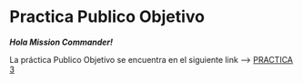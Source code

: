 # Practica Publico Objetivo

***Hola Mission Commander!***

La práctica Publico Objetivo se encuentra en el siguiente link --> [PRACTICA 3](https://miro.com/app/board/uXjVOIB725E=/?invite_link_id=521443322062)

